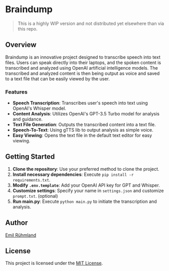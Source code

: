 # Braindump

>This is a highly WIP version and not distributed yet elsewhere than via this repo.

## Overview
Braindump is an innovative project designed to transcribe speech into text files. Users can speak directly into their laptops, and the spoken content is transcribed and analyzed using OpenAI artificial intelligence models. The transcribed and analyzed content is then being output as voice and saved to a text file that can be easily viewed by the user.

### Features
- **Speech Transcription**: Transcribes user's speech into text using OpenAI's Whisper model.
- **Content Analysis**: Utilizes OpenAI's GPT-3.5 Turbo model for analysis and guidance.
- **Text File Generation**: Outputs the transcribed content into a text file.
- **Speech-To-Text**: Using gTTS lib to output analysis as simple voice.
- **Easy Viewing**: Opens the text file in the default text editor for easy viewing.

## Getting Started
1. **Clone the repository**: Use your preferred method to clone the project.
2. **Install necessary dependencies**: Execute `pip install -r requirements.txt`.
3. **Modify `.env.template`**: Add your OpenAI API key for GPT and Whisper.
4. **Customize settings**: Specify your name in `settings.json` and customize `prompt.txt`. (optional)
5. **Run main.py**: Execute `python main.py` to initiate the transcription and analysis.

## Author
[Emil Rühmland](https://github.com/emilrueh)

## License
This project is licensed under the [MIT License](https://opensource.org/licenses/MIT).
